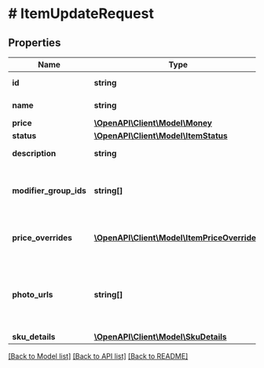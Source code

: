# # ItemUpdateRequest

## Properties

Name | Type | Description | Notes
------------ | ------------- | ------------- | -------------
**id** | **string** | Identifier of this Item. |
**name** | **string** | Name of this Item |
**price** | [**\OpenAPI\Client\Model\Money**](Money.md) |  |
**status** | [**\OpenAPI\Client\Model\ItemStatus**](ItemStatus.md) |  |
**description** | **string** | Description of this Item |
**modifier_group_ids** | **string[]** | Identifiers of each ModifierGroup within this Item. | [optional]
**price_overrides** | [**\OpenAPI\Client\Model\ItemPriceOverride[]**](ItemPriceOverride.md) | Specify price overrides for different service slugs. | [optional]
**photo_urls** | **string[]** | List of photoUrls to associate with the Item. This is used only for POST/PUT requests. | [optional]
**sku_details** | [**\OpenAPI\Client\Model\SkuDetails**](SkuDetails.md) |  | [optional]

[[Back to Model list]](../../README.md#models) [[Back to API list]](../../README.md#endpoints) [[Back to README]](../../README.md)
